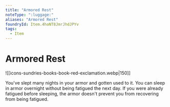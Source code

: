 ```yaml
---
title: "Armored Rest"
noteType: ":luggage:"
aliases: "Armored Rest"
foundryId: Item.4hoNT8JmrJhdJPYv
tags:
  - Item
---
```


# Armored Rest
![[icons-sundries-books-book-red-exclamation.webp|150]]

You've slept many nights in your armor and gotten used to it. You can sleep in armor overnight without being fatigued the next day. If you were already fatigued before sleeping, the armor doesn't prevent you from recovering from being fatigued.
